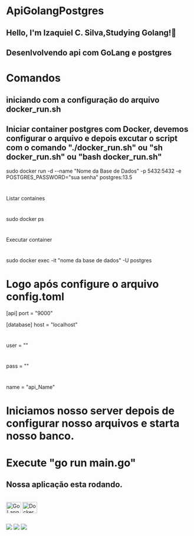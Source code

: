 # ApiGolangPostgres

## Hello, I'm Izaquiel C. Silva,Studying Golang!👋

## Desenlvolvendo api com GoLang e postgres

# Comandos

## iniciando com a configuração do arquivo docker_run.sh

## Iniciar container postgres com Docker, devemos configurar o arquivo e depois excutar o script com o comando "./docker_run.sh" ou "sh docker_run.sh" ou "bash docker_run.sh"

sudo docker run -d --name "Nome da Base de Dados" -p 5432:5432 -e POSTGRES_PASSWORD="sua senha" postgres:13.5
#
Listar containes
#
sudo docker ps
#
Executar container
#
sudo docker exec -it "nome da base de dados" -U postgres

# Logo após configure o arquivo config.toml

[api]
port = "9000"

[database]
host = "localhost"
#
user = ""
#
pass = ""
#
name = "api_Name"

# Iniciamos nosso server depois de configurar nosso arquivos e starta nosso banco.

# Execute "go run main.go"

## Nossa aplicação esta rodando.

<div style="display: inline_block"><br>
  <img align="center" alt="GoLang" height="30" width="40" src="https://cdn.jsdelivr.net/gh/devicons/devicon/icons/go/go-original.svg">
  <img align="center" alt="Docker" height="30" width="40" src="https://cdn.jsdelivr.net/gh/devicons/devicon/icons/docker/docker-original.svg">
</div>
  
##
 
<div> 
  <a href="https://www.instagram.com/izaquiel_silv/" target="_blank"><img src="https://img.shields.io/badge/-Instagram-%23E4405F?style=for-the-badge&logo=instagram&logoColor=white" target="_blank"></a>
  <a href = "mailto:izaquiel.silva.ads@gmail.com"><img src="https://img.shields.io/badge/-Gmail-%23333?style=for-the-badge&logo=gmail&logoColor=white" target="_blank"></a>
  <a href="https://www.linkedin.com/in/izaquiel-silva-dev/" target="_blank"><img src="https://img.shields.io/badge/-LinkedIn-%230077B5?style=for-the-badge&logo=linkedin&logoColor=white" target="_blank"></a> 
 
</div>
